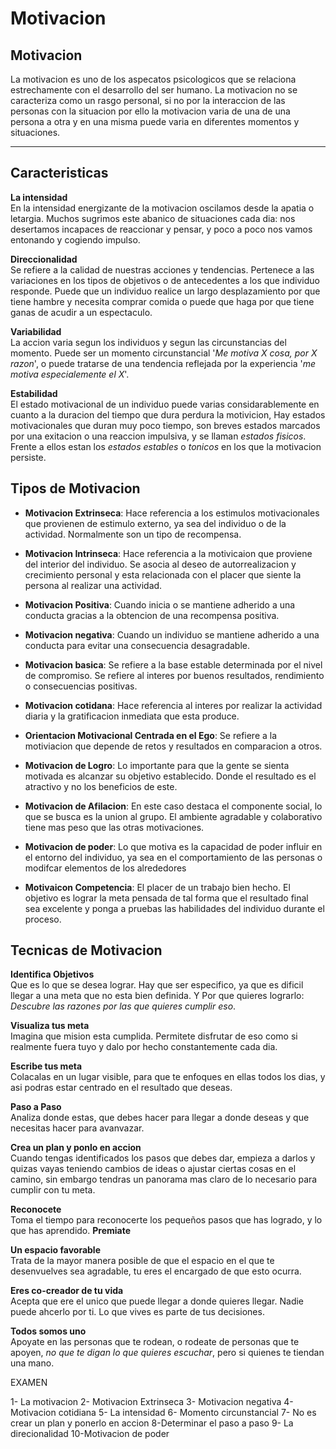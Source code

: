 # Motivacion

Motivacion
---
La motivacion es uno de los aspecatos psicologicos que se relaciona estrechamente con el desarrollo del ser humano. La motivacion no se caracteriza como un rasgo personal, si no por la interaccion de las personas con la situacion por ello la motivacion varia de una de una persona a otra y en una misma puede varia en diferentes momentos y situaciones.

***

## Caracteristicas
**La intensidad**\
En la intensidad energizante de la motivacion oscilamos desde la apatia o letargia. Muchos sugrimos este abanico de situaciones cada dia: nos desertamos incapaces de reaccionar y pensar, y poco a poco nos vamos entonando y cogiendo impulso.
  
**Direccionalidad**\
Se refiere a la calidad de nuestras acciones y tendencias. Pertenece a las variaciones en los tipos de objetivos o de antecedentes a los que individuo responde. Puede que un individuo realice un largo desplazamiento por que tiene hambre y necesita comprar comida o puede que haga por que tiene ganas de acudir a un espectaculo.

**Variabilidad**\
La accion varia segun los individuos y segun las circunstancias del momento. Puede ser un momento circunstancial '_Me motiva X cosa, por X razon_', o puede tratarse de una tendencia reflejada por la experiencia '_me motiva especialemente el X_'.

**Estabilidad**\
El estado motivacional de un individuo puede varias considarablemente en cuanto a la duracion del tiempo que dura perdura la motivicion, Hay estados motivacionales que duran muy poco tiempo, son breves estados marcados por una exitacion o una reaccion impulsiva, y se llaman _estados fisicos_. Frente a ellos estan los _estados estables_ o _tonicos_ en los que la motivacion persiste.

## Tipos de Motivacion

* **Motivacion Extrinseca**: Hace referencia a los estimulos motivacionales que provienen de estimulo externo, ya sea del individuo o de la actividad.  Normalmente son un tipo de recompensa.  

* **Motivacion Intrinseca**: Hace referencia a la motivicaion que proviene del interior del individuo. Se asocia al deseo de autorrealizacion y crecimiento personal y esta relacionada con el placer que siente la persona al realizar una actividad.

* **Motivacion Positiva**: Cuando inicia o se mantiene adherido a una conducta gracias a la obtencion de una recompensa positiva.

* **Motivacion negativa**: Cuando un individuo se mantiene adherido a una conducta para evitar una consecuencia desagradable.

* **Motivacion basica**: Se refiere a la base estable determinada por el nivel de compromiso. Se refiere al interes por buenos resultados, rendimiento o consecuencias positivas.
* **Motivacion cotidana**: Hace referencia al interes por realizar la actividad diaria y la gratificacion inmediata que esta produce.

* **Orientacion Motivacional Centrada en el Ego**: Se refiere a la motiviacion que depende de retos y resultados en comparacion a otros.

* **Motivacion de Logro**: Lo importante para que la gente se sienta motivada es alcanzar su objetivo establecido. Donde el resultado es el atractivo y no los beneficios de este.

* **Motivacion de Afilacion**: En este caso destaca el componente social, lo que se busca es la union al grupo. El ambiente agradable y colaborativo tiene mas peso que las otras motivaciones.

* **Motivacion de poder**: Lo que motiva es la capacidad de poder influir en el entorno del individuo, ya sea en el comportamiento de las personas o modifcar elementos de los alrededores

* **Motivaicon Competencia**: El placer de un trabajo bien hecho. El objetivo es lograr la meta pensada de tal forma que el resultado final sea excelente y ponga a pruebas las habilidades del individuo durante el proceso.

## Tecnicas de Motivacion

**Identifica Objetivos**\
Que es lo que se desea lograr. Hay que ser especifico, ya que es dificil llegar a una meta que no esta bien definida. Y Por que quieres lograrlo: _Descubre las razones por las que quieres cumplir eso_.  

**Visualiza tus meta**\
Imagina que mision esta cumplida. Permitete disfrutar de eso como si realmente fuera tuyo y dalo por hecho constantemente cada dia.  

**Escribe tus meta**\
Colacalas en un lugar visible, para que te enfoques en ellas todos los dias, y asi podras estar centrado en el resultado que deseas.

**Paso a Paso**\
Analiza donde estas, que debes hacer para llegar a donde deseas y que necesitas hacer para avanvazar.

**Crea un plan y ponlo en accion**\
Cuando tengas identificados los pasos que debes dar, empieza a darlos y quizas vayas teniendo cambios de ideas o ajustar ciertas cosas en el camino, sin embargo tendras un panorama mas claro de lo necesario para cumplir con tu meta.

**Reconocete**\
Toma el tiempo para reconocerte los pequeños pasos que has logrado, y lo que has aprendido. **Premiate**

**Un espacio favorable**\
Trata de la mayor manera posible de que el espacio en el que te desenvuelves sea agradable, tu eres el encargado de que esto ocurra.

**Eres co-creador de tu vida**\
Acepta que ere el unico que puede llegar a donde quieres llegar. Nadie puede ahcerlo por ti. Lo que vives es parte de tus decisiones.

**Todos somos uno**\
Apoyate en las personas que te rodean, o rodeate de personas que te apoyen, _no que te digan lo que quieres escuchar_, pero si quienes te tiendan una mano.


EXAMEN

1- La motivacion
2- Motivacion Extrinseca
3- Motivacion negativa
4- Motivacion cotidiana
5- La intensidad
6- Momento circunstancial
7- No es crear un plan y ponerlo en accion
8-Determinar el paso a paso
9- La direcionalidad
10-Motivacion de poder